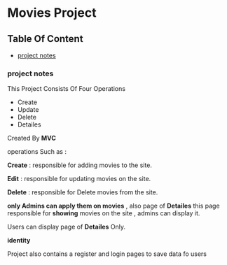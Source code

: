 # Movies Project
## Table Of Content
* [project notes](https://github.com/AhmedAshraf711/Movies/blob/master/README.md#project-notes)

### project notes
This Project Consists Of Four Operations 
- Create 
- Update 
- Delete
- Detailes

Created By **MVC**

 operations Such as :
 
 **Create** : responsible for adding movies to the site.
 
 **Edit**   : responsible for updating movies on the site.
 
 **Delete** : responsible for Delete movies from the site.
 
 **only Admins can apply them on movies** ,  also page of  **Detailes**  this page  responsible for **showing**  movies on the site , admins can display it.

 
 Users can display page of **Detailes** Only.
 
 **identity**
 
 Project also contains a register and login pages to save data fo users  

 
 

